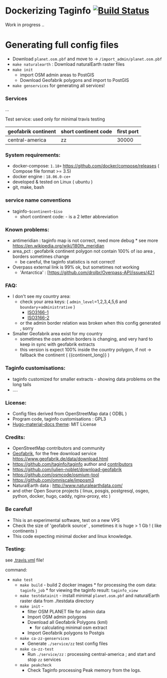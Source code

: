 # Dockerizing Taginfo [![Build Status](https://secure.travis-ci.org/taginfo/dockerized-taginfo.png)](https://travis-ci.org/taginfo/dockerized-taginfo)

Work in progress ..

# Generating full config files

* Download `planet.osm.pbf` and move to ->  `/import_admin/planet.osm.pbf`
* `make naturalearth` : Download naturalEarth raster files
* `make init`
    * import OSM admin areas to PostGIS
    * Download Geofabrik polygons and import to PostGIS
* `make genservices`  for generating all services!


### Services

...

Test service: used only for minimal travis testing

geofabrik continent | short continent code | first port |
--------------------|----|-------|
  central-america   | zz | 30000 |

### System requirements:
* docker-compose: `1.18+`   https://github.com/docker/compose/releases  ( Compose file format >= 3.5)
* docker engine : `18.06.0-ce+`
* developed & tested on Linux  ( ubuntu )
* git, make, bash


### service name conventions
* taginfo-`$continent`-`$iso`
  * short continent code:  - is a 2 letter abbreviation

### Known problems:

* antimeridian : taginfo map is not correct, need more debug
        * see more https://en.wikipedia.org/wiki/180th_meridian
* area_pct     : geofabrik continent polygon not contain 100% of iso area ,  borders sometimes change
    * be careful, the taginfo statistics is not correct!
* Overpass external link is 99% ok,  but sometimes not working
    * 'Antarctica' : [https://github.com/drolbr/Overpass-API/issues/421

### FAQ:

* I don't see my country area:
  *  check your area keys: ( `admin_level`=1,2,3,4,5,6 and `boundary`=`administrative` )
     * [ISO3166-1](https://taginfo.openstreetmap.org/keys/ISO3166-1#values)
     * [ISO3166-2](https://taginfo.openstreetmap.org/keys/ISO3166-2)
   * or the admin border relation was broken when this config generated , sorry
* Smaller Geofabrik area exist for my country
   * sometimes the osm admin borders is changing, and very hard to keep in sync with geofabrik extracts
   * this version is expect 100% inside the country polygon, if not -> fallback the continent ( {{continent_long}} )

### Taginfo customisations:

* taginfo customized for smaller extracts - showing data problems on the long tails
* ....

### License:

* Config files derived from OpenStreetMap data ( ODBL )
* Program code, taginfo customisations : GPL3
* [Hugo-material-docs theme](https://github.com/digitalcraftsman/hugo-material-docs): MIT License
### Credits:

* OpenStreetMap contributors and community
* [Geofabrik](https://www.geofabrik.de), for the free download service https://www.geofabrik.de/data/download.html
* https://github.com/taginfo/taginfo author and [contributors](https://github.com/taginfo/taginfo/graphs/contributors)
* https://github.com/julien-noblet/download-geofabrik
* https://github.com/osmcode/osmium-tool
* https://github.com/omniscale/imposm3
* NaturalEarth data : http://www.naturalearthdata.com/
* and other Open Source projects ( linux, posgis, postgresql, osgeo, python, docker, hugo, caddy, nginx-proxy, etc )

### Be careful!

* This is an experimental software, test on a new VPS
* Check the size of 'geofabrik source' ,  sometimes it is huge > 1 Gb !  ( like  continents )
* This code expecting minimal docker and linux knowledge.


### Testing:

see [.travis.yml](https://github.com/taginfo/dockerized-taginfo/blob/master/.travis.yml) file!

command:
* `make test`
    *  `make build`   - build 2 docker images
            *  for processing the osm data:    `taginfo_job`
            *  for viewing the taginfo result: `taginfo_view`
    *  `make testdatainit` -  install  minimal `planet.osm.pbf` and naturalEarth raster data from ./testdata directory
    *  `make init`   -
        * filter  OSM  PLANET file for admin data
        * Import OSM admin polygons
        * Download all Geofabrik Polygons (kml)
            * for calculating minimal osm extract
        * Import Geofabrik polygons to Postgis
    *  `make ca-zz-genservices`
        * Generate  `./service/zz`  test config files
    *  `make ca-zz-test`
        *  Run `./service/zz` :  processing central-america ;  and start and stop `zz` services
    *  `make peakcheck`
        *  Check Taginfo processing Peak memory from the logs.
